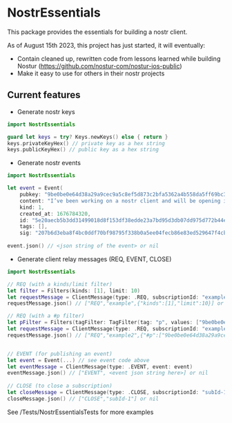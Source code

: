 # NostrEssentials

This package provides the essentials for building a nostr client.

As of August 15th 2023, this project has just started, it will eventually:
- Contain cleaned up, rewritten code from lessons learned while building Nostur (https://github.com/nostur-com/nostur-ios-public)
- Make it easy to use for others in their nostr projects

## Current features

- Generate nostr keys
```swift
import NostrEssentials

guard let keys = try? Keys.newKeys() else { return }
keys.privateKeyHex() // private key as a hex string
keys.publicKeyHex() // public key as a hex string
```
- Generate nostr events
```swift
import NostrEssentials

let event = Event(
    pubkey: "9be0be0e64d38a29a9cec9a5c8ef5d873c2bfa5362a4b558da5ff69bc3cbb81e", 
    content: "I’ve been working on a nostr client and will be opening it up for public beta soon at nostur.com", 
    kind: 1, 
    created_at: 1676784320, 
    id: "5e20aecb5b3dd31499018d8f153df38edde23a7bd95d3db07dd975d772b44ec7", 
    tags: [], 
    sig: "207b6d3eba8f4bc0ddf70bf98795f338b0a5ee04fecb86e83ed529647f4cbb2a892fc7fe7323dd5824790de77ffb959e0d10431d115dbd4dd70d040940e1543a")
    
event.json() // <json string of the event> or nil
```
- Generate client relay messages (REQ, EVENT, CLOSE)
```swift
import NostrEssentials

// REQ (with a kinds/limit filter)
let filter = Filters(kinds: [1], limit: 10)
let requestMessage = ClientMessage(type: .REQ, subscriptionId: "example", filters: [filter])
requestMessage.json() // ["REQ","example",{"kinds":[1],"limit":10}] or nil

// REQ (with a #p filter)
let pFilter = Filters(tagFilter: TagFilter(tag: "p", values: ["9be0be0e64d38a29a9cec9a5c8ef5d873c2bfa5362a4b558da5ff69bc3cbb81e","9be0be0fc079548233231614e4e1efc9f28b0db398011efeecf05fe570e5dd33"]))
let requestMessage = ClientMessage(type: .REQ, subscriptionId: "example2", filters: [pFilter])
requestMessage.json() // ["REQ","example2",{"#p":["9be0be0e64d38a29a9cec9a5c8ef5d873c2bfa5362a4b558da5ff69bc3cbb81e","9be0be0fc079548233231614e4e1efc9f28b0db398011efeecf05fe570e5dd33"]}] or nil


// EVENT (for publishing an event)
let event = Event(...) // see event code above
let eventMessage = ClientMessage(type: .EVENT, event: event)
eventMessage.json() // ["EVENT", <event json string here>] or nil
 
// CLOSE (to close a subscription)
let closeMessage = ClientMessage(type: .CLOSE, subscriptionId: "subId-1")
closeMessage.json() // ["CLOSE","subId-1"] or nil
```

See /Tests/NostrEssentialsTests for more examples
